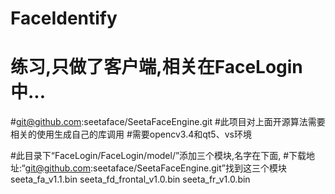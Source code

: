 # FaceIdentify


# 练习,只做了客户端,相关在FaceLogin中...

#git@github.com:seetaface/SeetaFaceEngine.git
#此项目对上面开源算法需要相关的使用生成自己的库调用
#需要opencv3.4和qt5、vs环境


#此目录下“FaceLogin/FaceLogin/model/”添加三个模块,名字在下面,
#下载地址:“git@github.com:seetaface/SeetaFaceEngine.git”找到这三个模块
seeta_fa_v1.1.bin
seeta_fd_frontal_v1.0.bin
seeta_fr_v1.0.bin
